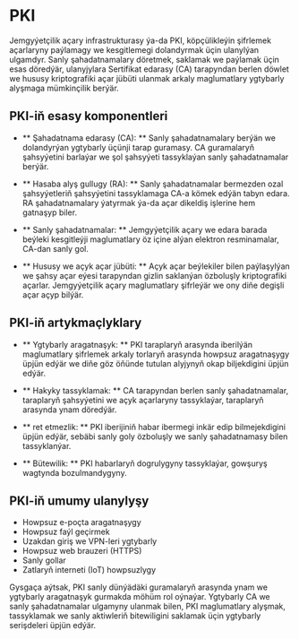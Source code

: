 # PKI

Jemgyýetçilik açary infrastrukturasy ýa-da PKI, köpçülikleýin şifrlemek açarlaryny paýlamagy we kesgitlemegi dolandyrmak üçin ulanylýan ulgamdyr. Sanly şahadatnamalary döretmek, saklamak we paýlamak üçin esas döredýär, ulanyjylara Sertifikat edarasy (CA) tarapyndan berlen döwlet we hususy kriptografiki açar jübüti ulanmak arkaly maglumatlary ygtybarly alyşmaga mümkinçilik berýär.

## PKI-iň esasy komponentleri

- ** Şahadatnama edarasy (CA): ** Sanly şahadatnamalary berýän we dolandyrýan ygtybarly üçünji tarap guramasy. CA guramalaryň şahsyýetini barlaýar we şol şahsyýeti tassyklaýan sanly şahadatnamalar berýär.

- ** Hasaba alyş gullugy (RA): ** Sanly şahadatnamalar bermezden ozal şahsyýetleriň şahsyýetini tassyklamaga CA-a kömek edýän tabyn edara. RA şahadatnamalary ýatyrmak ýa-da açar dikeldiş işlerine hem gatnaşyp biler.

- ** Sanly şahadatnamalar: ** Jemgyýetçilik açary we edara barada beýleki kesgitleýji maglumatlary öz içine alýan elektron resminamalar, CA-dan sanly gol.

- ** Hususy we açyk açar jübüti: ** Açyk açar beýlekiler bilen paýlaşylýan we şahsy açar eýesi tarapyndan gizlin saklanýan özboluşly kriptografiki açarlar. Jemgyýetçilik açary maglumatlary şifrleýär we ony diňe degişli açar açyp bilýär.

## PKI-iň artykmaçlyklary

- ** Ygtybarly aragatnaşyk: ** PKI taraplaryň arasynda iberilýän maglumatlary şifrlemek arkaly torlaryň arasynda howpsuz aragatnaşygy üpjün edýär we diňe göz öňünde tutulan alyjynyň okap biljekdigini üpjün edýär.

- ** Hakyky tassyklamak: ** CA tarapyndan berlen sanly şahadatnamalar, taraplaryň şahsyýetini we açyk açarlaryny tassyklaýar, taraplaryň arasynda ynam döredýär.

- ** ret etmezlik: ** PKI iberijiniň habar ibermegi inkär edip bilmejekdigini üpjün edýär, sebäbi sanly goly özboluşly we sanly şahadatnamasy bilen tassyklanýar.

- ** Bütewilik: ** PKI habarlaryň dogrulygyny tassyklaýar, gowşuryş wagtynda bozulmandygyny.

## PKI-iň umumy ulanylyşy

- Howpsuz e-poçta aragatnaşygy
- Howpsuz faýl geçirmek
- Uzakdan giriş we VPN-leri ygtybarly
- Howpsuz web brauzeri (HTTPS)
- Sanly gollar
- Zatlaryň interneti (IoT) howpsuzlygy

Gysgaça aýtsak, PKI sanly dünýädäki guramalaryň arasynda ynam we ygtybarly aragatnaşyk gurmakda möhüm rol oýnaýar. Ygtybarly CA we sanly şahadatnamalar ulgamyny ulanmak bilen, PKI maglumatlary alyşmak, tassyklamak we sanly aktiwleriň bitewiligini saklamak üçin ygtybarly serişdeleri üpjün edýär.